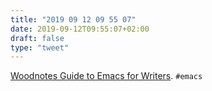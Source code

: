 ```yaml
---
title: "2019 09 12 09 55 07"
date: 2019-09-12T09:55:07+02:00
draft: false
type: "tweet"
---
```

[Woodnotes Guide to Emacs for Writers](http://www.therandymon.com/index.php?/197-Woodnotes-Guide-to-Emacs-for-Writers.html). `#emacs`
